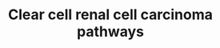 ---
annotations:
- id: DOID:4467
  parent: disease of cellular proliferation
  type: Disease Ontology
  value: clear cell renal cell carcinoma
- id: CL:1000497
  parent: animal cell
  type: Cell Type Ontology
  value: kidney cell
- id: CL:1000838
  parent: animal cell
  type: Cell Type Ontology
  value: kidney proximal convoluted tubule epithelial cell
- id: PW:0000003
  parent: signaling pathway
  type: Pathway Ontology
  value: signaling pathway
authors:
- AlexanderPico
- Khanspers
- Egonw
- Eweitz
communities:
- CPTAC
description: 'Inactivation of VHL due to mutation or DNA methylation is an early event
  in ccRCC that leads to accumulation of the transcription factor HIF-α, which dimerizes
  with HIF-β and translocates to the nucleus. The resulting HIF-α–HIF-β-induced up-regulation
  of downstream genes promotes cell proliferation, glucose uptake, glycolysis, and
  angiogenesis.   Mutations in chromatin remodelers and histone modifiers including
  PBRM1, SETD2, BAP1 and KDM5C lead to global abnormal gene expression patterns, and
  deficiency in DNA repair, which contributes to genomic instability.   Activation
  of PI3K–mTOR signaling promotes cell proliferation and tumor aggression, and increases
  translation of HIF-α, leading to enhanced HIF-α-mediated gene expression. The proposed
  development pattern of ccRCC is based on tumor evolution analyses and current understanding
  of genomic variation.  Description adapted from "Precision medicine from the renal
  cancer genome", Riazalhosseini and Lathrop.  Additional sources of information:
  mTORC1 complex is based on [https://en.wikipedia.org/wiki/Mechanistic_target_of_rapamycin#mTORC1
  Wikipedia]. PDGFB and TGFB as targets of HIF1A based on [http://www.genome.jp/kegg-bin/show_pathway?hsa05211
  KEGG].'
last-edited: 2021-05-18
organisms:
- Homo sapiens
redirect_from:
- /index.php/Pathway:WP4018
- /instance/WP4018
revision: null
schema-jsonld:
- '@context': https://schema.org/
  '@id': https://wikipathways.github.io/pathways/WP4018.html
  '@type': Dataset
  creator:
    '@type': Organization
    name: WikiPathways
  description: 'Inactivation of VHL due to mutation or DNA methylation is an early
    event in ccRCC that leads to accumulation of the transcription factor HIF-α, which
    dimerizes with HIF-β and translocates to the nucleus. The resulting HIF-α–HIF-β-induced
    up-regulation of downstream genes promotes cell proliferation, glucose uptake,
    glycolysis, and angiogenesis.   Mutations in chromatin remodelers and histone
    modifiers including PBRM1, SETD2, BAP1 and KDM5C lead to global abnormal gene
    expression patterns, and deficiency in DNA repair, which contributes to genomic
    instability.   Activation of PI3K–mTOR signaling promotes cell proliferation and
    tumor aggression, and increases translation of HIF-α, leading to enhanced HIF-α-mediated
    gene expression. The proposed development pattern of ccRCC is based on tumor evolution
    analyses and current understanding of genomic variation.  Description adapted
    from "Precision medicine from the renal cancer genome", Riazalhosseini and Lathrop.  Additional
    sources of information: mTORC1 complex is based on [https://en.wikipedia.org/wiki/Mechanistic_target_of_rapamycin#mTORC1
    Wikipedia]. PDGFB and TGFB as targets of HIF1A based on [http://www.genome.jp/kegg-bin/show_pathway?hsa05211
    KEGG].'
  keywords:
  - ACACA
  - ACACB
  - ACLY
  - AKT1
  - AKT1S1
  - ALDOA
  - ALDOB
  - ALDOC
  - AMPK
  - Angiogenesis
  - BAP1
  - BHLHE41
  - CAMK1
  - CBP
  - CDH13
  - CEP290
  - Cell proliferation
  - DEPTOR
  - EFCAB3
  - EGFR
  - ENO1
  - ENO2
  - ENO3
  - ENPP3
  - FASN
  - FLT1
  - Fatty Acid Synthesis
  - GAPDH
  - GLUT1
  - GPI
  - GRB10
  - Glycolysis
  - H2
  - H3
  - HIF1A
  - HIF1B
  - HK1
  - HK2
  - HK3
  - KCNJ2
  - KDM5C
  - KDR
  - KSR1
  - LDHA
  - LDHB
  - LDHC
  - LDHD
  - MDH1
  - ME1
  - MIR21
  - MLST8
  - MTOR
  - PBRM1
  - PDGFB
  - PDGFRA
  - PDGFRB
  - PFKL
  - PFKM
  - PFKP
  - PGBD5
  - PGK1
  - PGK2
  - PGM1
  - PGM2
  - PHGDH
  - PI3K
  - PKLR
  - PKM
  - PKM2
  - PLOD2
  - PSAT1
  - PSPH
  - PTEN
  - Protein Translation
  - RAPGEF5
  - RHEB
  - RPTOR
  - RTKs
  - SDS
  - SDSL
  - SETD2
  - SHMT1
  - SHMT2
  - SQSTM1
  - SSPN
  - STAT3
  - TGFB1
  - TGFB2
  - TGFB3
  - TOX2
  - TPI1
  - TSC1
  - TSC2
  - VEGFA
  - VHL
  - ZEB1
  - glucose
  - p300
  license: CC0
  name: Clear cell renal cell carcinoma pathways
seo: CreativeWork
title: Clear cell renal cell carcinoma pathways
wpid: WP4018
---